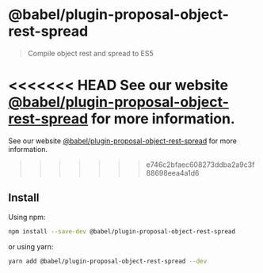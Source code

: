 # @babel/plugin-proposal-object-rest-spread

> Compile object rest and spread to ES5

<<<<<<< HEAD
See our website [@babel/plugin-proposal-object-rest-spread](https://babeljs.io/docs/en/next/babel-plugin-proposal-object-rest-spread.html) for more information.
=======
See our website [@babel/plugin-proposal-object-rest-spread](https://babeljs.io/docs/en/babel-plugin-proposal-object-rest-spread) for more information.
>>>>>>> e746c2bfaec608273ddba2a9c3f88698eea4a1d6

## Install

Using npm:

```sh
npm install --save-dev @babel/plugin-proposal-object-rest-spread
```

or using yarn:

```sh
yarn add @babel/plugin-proposal-object-rest-spread --dev
```
